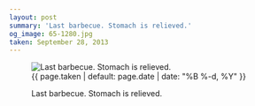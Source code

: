 ```yaml
---
layout: post
summary: 'Last barbecue. Stomach is relieved.'
og_image: 65-1280.jpg
taken: September 28, 2013
---
```


<figure class="post" data-src="{{ site.assets_url }}/{{ page.og_image }}" data-sub-html='#caption-{{ page.id | remove_first: "/" }}'>
<img alt="Last barbecue. Stomach is relieved." sizes="(min-width: 700px) 50vw, calc(100vw - 2rem)" src="{{ site.assets_url }}/65-640.jpg" srcset="{{ site.assets_url }}/65-1280.jpg 1280w, {{ site.assets_url }}/65-960.jpg 960w, {{ site.assets_url }}/65-640.jpg 640w, {{ site.assets_url }}/65-320.jpg 320w"/>
<figcaption id='caption-{{ page.id | remove_first: "/" }}'>
<time>{{ page.taken | default: page.date | date: "%B %-d, %Y" }}</time>
<p>Last barbecue. Stomach is relieved.</p>
</figcaption>
</figure>
